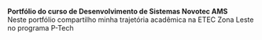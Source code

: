 **Portfólio do curso de Desenvolvimento de Sistemas Novotec AMS**
<br>
Neste portfólio compartilho minha trajetória acadêmica na ETEC Zona Leste no programa P-Tech
